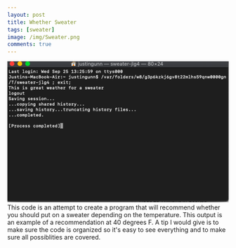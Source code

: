 ```yaml
---
layout: post
title: Whether Sweater
tags: [sweater]
image: /img/Sweater.png
comments: true
---
```


![output](/img/Sweater.png)
This code is an attempt to create a program that will recommend whether you should put on a sweater depending on the temperature.
This output is an example of a recommendation at 40 degrees F.
A tip I would give is to make sure the code is organized so it's easy to see everything and to make sure all possiblities are covered.
